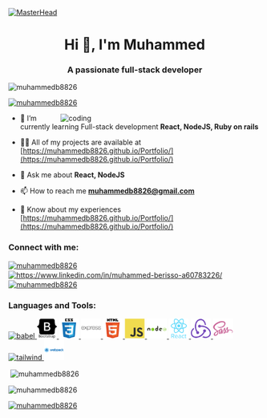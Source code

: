 [![MasterHead](https://user-images.githubusercontent.com/95478989/198955082-6e78ebb5-e1e4-49f9-8d32-6e5af3984dcd.gif)](https://muhammedb8826.io)


<h1 align="center">Hi 👋, I'm Muhammed</h1>
<h3 align="center">A passionate full-stack developer</h3>

<p align="left"> <img src="https://komarev.com/ghpvc/?username=muhammedb8826&label=Profile%20views&color=0e75b6&style=flat" alt="muhammedb8826" /> </p>

<p align="left"> <a href="https://twitter.com/muhammedb8826" target="blank"><img src="https://img.shields.io/twitter/follow/muhammedb8826?logo=twitter&style=for-the-badge" alt="muhammedb8826" /></a> </p>

<img align="right" alt="coding" width="400" src="https://tenor.com/view/coding-gif-25731151.gif" />


- 🌱 I’m currently learning Full-stack development **React, NodeJS, Ruby on rails**

- 👨‍💻 All of my projects are available at [https://muhammedb8826.github.io/Portfolio/](https://muhammedb8826.github.io/Portfolio/)

- 💬 Ask me about **React, NodeJS**

- 📫 How to reach me **muhammedb8826@gmail.com**

- 📄 Know about my experiences [https://muhammedb8826.github.io/Portfolio/](https://muhammedb8826.github.io/Portfolio/)

<h3 align="left">Connect with me:</h3>
<p align="left">
<a href="https://twitter.com/muhammedb8826" target="blank"><img align="center" src="https://raw.githubusercontent.com/rahuldkjain/github-profile-readme-generator/master/src/images/icons/Social/twitter.svg" alt="muhammedb8826" height="30" width="40" /></a>
<a href="https://linkedin.com/in/https://www.linkedin.com/in/muhammed-berisso-a60783226/" target="blank"><img align="center" src="https://raw.githubusercontent.com/rahuldkjain/github-profile-readme-generator/master/src/images/icons/Social/linked-in-alt.svg" alt="https://www.linkedin.com/in/muhammed-berisso-a60783226/" height="30" width="40" /></a>
<a href="https://instagram.com/muhammedb8826" target="blank"><img align="center" src="https://raw.githubusercontent.com/rahuldkjain/github-profile-readme-generator/master/src/images/icons/Social/instagram.svg" alt="muhammedb8826" height="30" width="40" /></a>
</p>

<h3 align="left">Languages and Tools:</h3>
<p align="left"> <a href="https://babeljs.io/" target="_blank" rel="noreferrer"> <img src="https://www.vectorlogo.zone/logos/babeljs/babeljs-icon.svg" alt="babel" width="40" height="40"/> </a> <a href="https://getbootstrap.com" target="_blank" rel="noreferrer"> <img src="https://raw.githubusercontent.com/devicons/devicon/master/icons/bootstrap/bootstrap-plain-wordmark.svg" alt="bootstrap" width="40" height="40"/> </a> <a href="https://www.w3schools.com/css/" target="_blank" rel="noreferrer"> <img src="https://raw.githubusercontent.com/devicons/devicon/master/icons/css3/css3-original-wordmark.svg" alt="css3" width="40" height="40"/> </a> <a href="https://expressjs.com" target="_blank" rel="noreferrer"> <img src="https://raw.githubusercontent.com/devicons/devicon/master/icons/express/express-original-wordmark.svg" alt="express" width="40" height="40"/> </a> <a href="https://www.w3.org/html/" target="_blank" rel="noreferrer"> <img src="https://raw.githubusercontent.com/devicons/devicon/master/icons/html5/html5-original-wordmark.svg" alt="html5" width="40" height="40"/> </a> <a href="https://developer.mozilla.org/en-US/docs/Web/JavaScript" target="_blank" rel="noreferrer"> <img src="https://raw.githubusercontent.com/devicons/devicon/master/icons/javascript/javascript-original.svg" alt="javascript" width="40" height="40"/> </a> <a href="https://nodejs.org" target="_blank" rel="noreferrer"> <img src="https://raw.githubusercontent.com/devicons/devicon/master/icons/nodejs/nodejs-original-wordmark.svg" alt="nodejs" width="40" height="40"/> </a> <a href="https://reactjs.org/" target="_blank" rel="noreferrer"> <img src="https://raw.githubusercontent.com/devicons/devicon/master/icons/react/react-original-wordmark.svg" alt="react" width="40" height="40"/> </a> <a href="https://redux.js.org" target="_blank" rel="noreferrer"> <img src="https://raw.githubusercontent.com/devicons/devicon/master/icons/redux/redux-original.svg" alt="redux" width="40" height="40"/> </a> <a href="https://sass-lang.com" target="_blank" rel="noreferrer"> <img src="https://raw.githubusercontent.com/devicons/devicon/master/icons/sass/sass-original.svg" alt="sass" width="40" height="40"/> </a> <a href="https://tailwindcss.com/" target="_blank" rel="noreferrer"> <img src="https://www.vectorlogo.zone/logos/tailwindcss/tailwindcss-icon.svg" alt="tailwind" width="40" height="40"/> </a> <a href="https://webpack.js.org" target="_blank" rel="noreferrer"> <img src="https://raw.githubusercontent.com/devicons/devicon/d00d0969292a6569d45b06d3f350f463a0107b0d/icons/webpack/webpack-original-wordmark.svg" alt="webpack" width="40" height="40"/> </a> </p>

<p>&nbsp;<img align="center" src="https://github-readme-stats.vercel.app/api?username=muhammedb8826&show_icons=true&locale=en" alt="muhammedb8826" /></p>

<p><img align="center" src="https://github-readme-streak-stats.herokuapp.com/?user=muhammedb8826&" alt="muhammedb8826" /></p>

<p align="left"> <a href="https://github.com/ryo-ma/github-profile-trophy"><img src="https://github-profile-trophy.vercel.app/?username=muhammedb8826" alt="muhammedb8826" /></a> </p>
